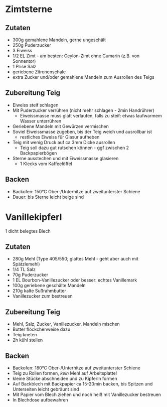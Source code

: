 # Zimtsterne

## Zutaten
* 300g gemahlene Mandeln, gerne ungeschält
* 250g Puderzucker
* 3 Eiweiss
* 1/2 EL Zimt - am besten: Ceylon-Zimt ohne Cumarin (z.B. von Sonnentor)
* 1 Prise Salz
* geriebene Zitronenschale
* extra Zucker und/oder gemahlene Mandeln zum Ausrollen des Teigs

## Zubereitung Teig
* Eiweiss steif schlagen
* Mit Puderzucker verrühren (nicht mehr schlagen - 2min Handrührer)
  * Eiweissmasse muss glatt verlaufen, falls zu steif: etwas laufwarmem Wasser unterrühren
* Geriebene Mandeln mit Gewürzen vermischen
* Soviel Eiweissmasse zugeben, bis der Teig weich und ausrollbar ist
  * restliches Eiweiss für Glasur aufheben
* Teig mit wenig Druck auf ca 3mm Dicke ausrollen
  * Teig soll dazu gut rutschen können - ggf zwischen 2 Backpapierbögen
* Sterne ausstechen und mit Eiweissmasse glasieren
  * 1 Klecks vom Kaffeelöffel

## Backen
* Backofen: 150°C Ober-/Unterhitze auf zweitunterster Schiene
* Dauer: bis Sterne leicht beige sind


# Vanillekipferl
1 dicht belegtes Blech

## Zutaten
* 280g Mehl (Type 405/550; glattes Mehl - geht aber auch mit Spätzlemehl)
* 1/4 TL Salz
* 70g Puderzucker
* 1 EL Bourbon-Vanillezucker oder besser: echtes Vanillemark
* 100g geriebene geschälte Mandeln
* 210g kalte Sußrahmbutter
* Vanillezucker zum bestreuen

## Zubereitung Teig
* Mehl, Salz, Zucker, Vanillezucker, Mandeln mischen
* Butter flöckchenweise dazu
* Teig kneten
* 2h kühl stellen

## Backen
* Backofen: 180°C Ober-/Unterhitze auf zweitunterster Schiene
* Teig zu Rollen formen, *kein* Mehl auf Arbeitsplatte!
* kleine Stücke abschneiden und zu Kipferln formen
* Auf Backblech mit Backpapier ca 15-20min backen, bis Spitzen und Unterseiten leicht gebräunt sind
* Mit Papier vom Blech ziehen und noch heiß mit Vanillezucker bestreuen
* In Blechdose aufbewahren

 
